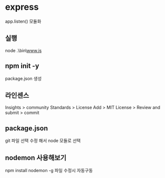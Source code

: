 # express

app.listen() 모듈화

## 실행
node .\bin\www.js 


## npm init -y

package.json 생성

## 라인센스
Insights > community Standards > License Add > MIT License > Review and submit > commit


## package.json
git 파일 선택 수정 해서 node 모듈로 선택


## nodemon 사용해보기
npm install nodemon -g
파일 수정시 자동구동 